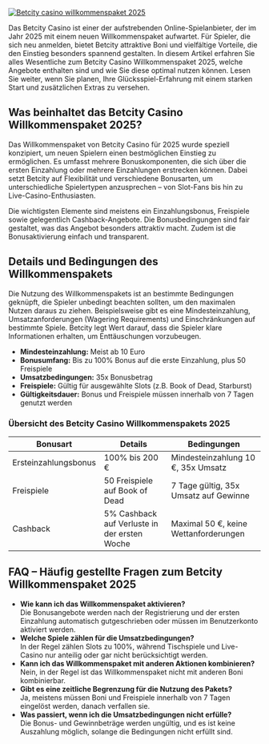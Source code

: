 [![Betcity casino willkommenspaket 2025](https://123-caf.pages.dev/gitsignup.png)](https://vrmoo.ru/Bt82HjjY)

<p>Das Betcity Casino ist einer der aufstrebenden Online-Spielanbieter, der im Jahr 2025 mit einem neuen Willkommenspaket aufwartet. Für Spieler, die sich neu anmelden, bietet Betcity attraktive Boni und vielfältige Vorteile, die den Einstieg besonders spannend gestalten. In diesem Artikel erfahren Sie alles Wesentliche zum Betcity Casino Willkommenspaket 2025, welche Angebote enthalten sind und wie Sie diese optimal nutzen können. Lesen Sie weiter, wenn Sie planen, Ihre Glücksspiel-Erfahrung mit einem starken Start und zusätzlichen Extras zu versehen.</p>  <h2>Was beinhaltet das Betcity Casino Willkommenspaket 2025?</h2> <p>Das Willkommenspaket von Betcity Casino für 2025 wurde speziell konzipiert, um neuen Spielern einen bestmöglichen Einstieg zu ermöglichen. Es umfasst mehrere Bonuskomponenten, die sich über die ersten Einzahlung oder mehrere Einzahlungen erstrecken können. Dabei setzt Betcity auf Flexibilität und verschiedene Bonusarten, um unterschiedliche Spielertypen anzusprechen – von Slot-Fans bis hin zu Live-Casino-Enthusiasten.</p> <p>Die wichtigsten Elemente sind meistens ein Einzahlungsbonus, Freispiele sowie gelegentlich Cashback-Angebote. Die Bonusbedingungen sind fair gestaltet, was das Angebot besonders attraktiv macht. Zudem ist die Bonusaktivierung einfach und transparent.</p>  <h2>Details und Bedingungen des Willkommenspakets</h2> <p>Die Nutzung des Willkommenspakets ist an bestimmte Bedingungen geknüpft, die Spieler unbedingt beachten sollten, um den maximalen Nutzen daraus zu ziehen. Beispielsweise gibt es eine Mindesteinzahlung, Umsatzanforderungen (Wagering Requirements) und Einschränkungen auf bestimmte Spiele. Betcity legt Wert darauf, dass die Spieler klare Informationen erhalten, um Enttäuschungen vorzubeugen.</p>  <ul>   <li><strong>Mindesteinzahlung:</strong> Meist ab 10 Euro</li>   <li><strong>Bonusumfang:</strong> Bis zu 100% Bonus auf die erste Einzahlung, plus 50 Freispiele</li>   <li><strong>Umsatzbedingungen:</strong> 35x Bonusbetrag</li>   <li><strong>Freispiele:</strong> Gültig für ausgewählte Slots (z.B. Book of Dead, Starburst)</li>   <li><strong>Gültigkeitsdauer:</strong> Bonus und Freispiele müssen innerhalb von 7 Tagen genutzt werden</li> </ul>  <h3>Übersicht des Betcity Casino Willkommenspakets 2025</h3> <table>   <thead>     <tr>       <th>Bonusart</th>       <th>Details</th>       <th>Bedingungen</th>     </tr>   </thead>   <tbody>     <tr>       <td>Ersteinzahlungsbonus</td>       <td>100% bis 200 €</td>       <td>Mindesteinzahlung 10 €, 35x Umsatz</td>     </tr>     <tr>       <td>Freispiele</td>       <td>50 Freispiele auf Book of Dead</td>       <td>7 Tage gültig, 35x Umsatz auf Gewinne</td>     </tr>     <tr>       <td>Cashback</td>       <td>5% Cashback auf Verluste in der ersten Woche</td>       <td>Maximal 50 €, keine Wettanforderungen</td>     </tr>   </tbody> </table>  <h2>FAQ – Häufig gestellte Fragen zum Betcity Willkommenspaket 2025</h2> <ul>   <li><strong>Wie kann ich das Willkommenspaket aktivieren?</strong><br>Die Bonusangebote werden nach der Registrierung und der ersten Einzahlung automatisch gutgeschrieben oder müssen im Benutzerkonto aktiviert werden.</li>   <li><strong>Welche Spiele zählen für die Umsatzbedingungen?</strong><br>In der Regel zählen Slots zu 100%, während Tischspiele und Live-Casino nur anteilig oder gar nicht berücksichtigt werden.</li>   <li><strong>Kann ich das Willkommenspaket mit anderen Aktionen kombinieren?</strong><br>Nein, in der Regel ist das Willkommenspaket nicht mit anderen Boni kombinierbar.</li>   <li><strong>Gibt es eine zeitliche Begrenzung für die Nutzung des Pakets?</strong><br>Ja, meistens müssen Boni und Freispiele innerhalb von 7 Tagen eingelöst werden, danach verfallen sie.</li>   <li><strong>Was passiert, wenn ich die Umsatzbedingungen nicht erfülle?</strong><br>Die Bonus- und Gewinnbeträge werden ungültig, und es ist keine Auszahlung möglich, solange die Bedingungen nicht erfüllt sind.</li> </ul>